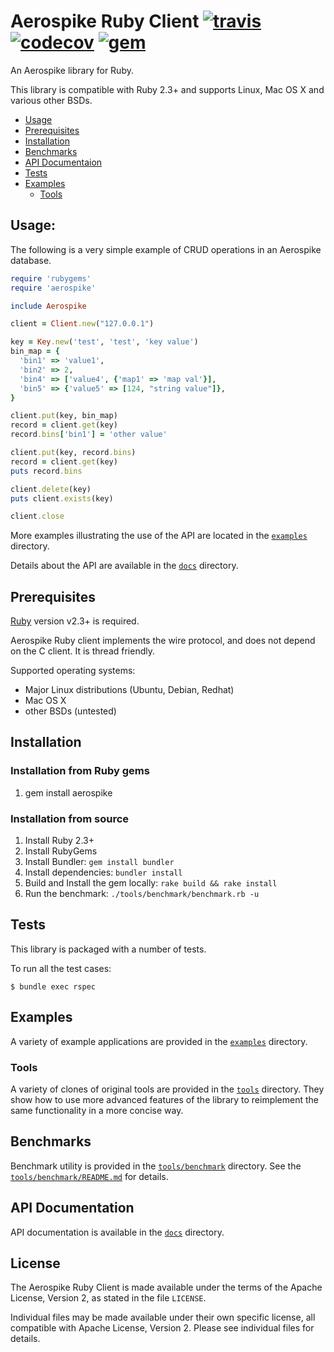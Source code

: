 # Aerospike Ruby Client [![travis][travis-image]][travis-url] [![codecov][codecov-image]][codecov-url] [![gem][gem-image]][gem-url]

[travis-image]: https://travis-ci.org/aerospike/aerospike-client-ruby.svg?branch=master
[travis-url]: https://travis-ci.org/aerospike/aerospike-client-ruby
[codecov-image]: https://codecov.io/gh/aerospike/aerospike-client-ruby/branch/master/graph/badge.svg
[codecov-url]: https://codecov.io/gh/aerospike/aerospike-client-ruby
[gem-image]: https://img.shields.io/gem/v/aerospike.svg
[gem-url]: https://rubygems.org/gems/aerospike

An Aerospike library for Ruby.

This library is compatible with Ruby 2.3+ and supports Linux, Mac OS X and various other BSDs.

- [Usage](#Usage)
- [Prerequisites](#Prerequisites)
- [Installation](#Installation)
- [Benchmarks](#Benchmarks)
- [API Documentaion](#API-Documentation)
- [Tests](#Tests)
- [Examples](#Examples)
  - [Tools](#Tools)


## Usage:

The following is a very simple example of CRUD operations in an Aerospike database.

```ruby
require 'rubygems'
require 'aerospike'

include Aerospike

client = Client.new("127.0.0.1")

key = Key.new('test', 'test', 'key value')
bin_map = {
  'bin1' => 'value1',
  'bin2' => 2,
  'bin4' => ['value4', {'map1' => 'map val'}],
  'bin5' => {'value5' => [124, "string value"]},
}

client.put(key, bin_map)
record = client.get(key)
record.bins['bin1'] = 'other value'

client.put(key, record.bins)
record = client.get(key)
puts record.bins

client.delete(key)
puts client.exists(key)

client.close
```

More examples illustrating the use of the API are located in the
[`examples`](examples) directory.

Details about the API are available in the [`docs`](docs) directory.

<a name="Prerequisites"></a>
## Prerequisites

[Ruby](https://ruby-lang.org) version v2.3+ is required.

Aerospike Ruby client implements the wire protocol, and does not depend on the C client.
It is thread friendly.

Supported operating systems:

- Major Linux distributions (Ubuntu, Debian, Redhat)
- Mac OS X
- other BSDs (untested)

<a name="Installation"></a>
## Installation

### Installation from Ruby gems

1. gem install aerospike

### Installation from source

1. Install Ruby 2.3+
2. Install RubyGems
3. Install Bundler: ```gem install bundler```
4. Install dependencies: ```bundler install```
5. Build and Install the gem locally: ```rake build && rake install```
6. Run the benchmark: ```./tools/benchmark/benchmark.rb -u```

<a name="Tests"></a>
## Tests

This library is packaged with a number of tests.

To run all the test cases:

    $ bundle exec rspec

<a name="Examples"></a>
## Examples

A variety of example applications are provided in the [`examples`](examples) directory.

<a name="Tools"></a>
### Tools

A variety of clones of original tools are provided in the [`tools`](tools) directory.
They show how to use more advanced features of the library to reimplement the same functionality in a more concise way.

<a name="Benchmarks"></a>
## Benchmarks

Benchmark utility is provided in the [`tools/benchmark`](tools/benchmark) directory.
See the [`tools/benchmark/README.md`](tools/benchmark/README.md) for details.

<a name="API-Documentation"></a>
## API Documentation

API documentation is available in the [`docs`](docs/README.md) directory.

## License

The Aerospike Ruby Client is made available under the terms of the Apache License, Version 2, as stated in the file `LICENSE`.

Individual files may be made available under their own specific license,
all compatible with Apache License, Version 2. Please see individual files for details.

